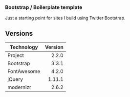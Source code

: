 ### Bootstrap / Boilerplate template

Just a starting point for sites I build using Twitter Bootstrap.

## Versions

| Technology  | Version  |
| ----------- | -------: |
| Project     | 2.2.0    |
| Bootstrap   | 3.3.1    |
| FontAwesome | 4.2.0    |
| jQuery      | 1.11.1   |
| modernizr   | 2.6.2    |